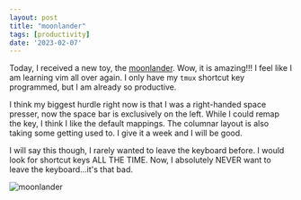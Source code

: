 ```yaml
---
layout: post
title: "moonlander"
tags: [productivity]
date: '2023-02-07'
---
```

Today, I received a new toy, the [moonlander](https://www.zsa.io/moonlander). Wow, it is amazing!!! I feel like I am learning vim all over again. I only have my `tmux` shortcut key programmed, but I am already so productive.

I think my biggest hurdle right now is that I was a right-handed space presser, now the space bar is exclusively on the left. While I could remap the key, I think I like the default mappings. The columnar layout is also taking some getting used to. I give it a week and I will be good.

I will say this though, I rarely wanted to leave the keyboard before. I would look for shortcut keys ALL THE TIME. Now, I absolutely NEVER want to leave the keyboard...it's that bad.

![moonlander](/images/moonlander.jpg)
